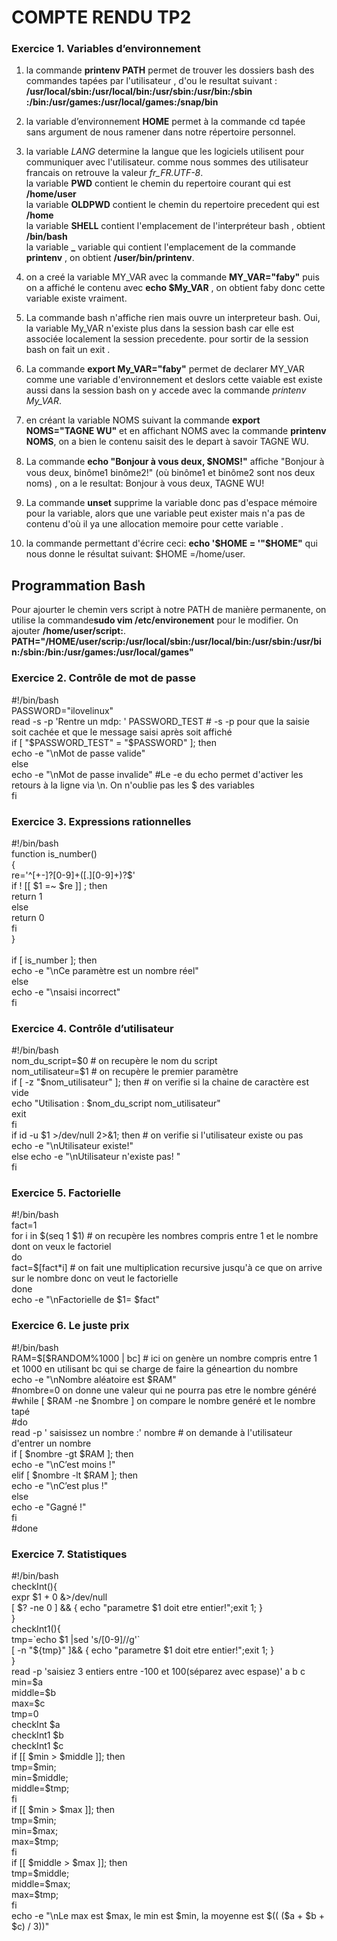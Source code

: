 # COMPTE RENDU  TP2

### Exercice 1. Variables d’environnement 

1.  la commande  **printenv PATH**  permet  de trouver  les dossiers bash des commandes tapées par l'utilisateur , d'ou le resultat suivant : <br>
 **/usr/local/sbin:/usr/local/bin:/usr/sbin:/usr/bin:/sbin :/bin:/usr/games:/usr/local/games:/snap/bin**
   
2. la variable  d’environnement **HOME** permet à la commande cd tapée sans argument de nous ramener dans notre répertoire personnel.

3. la variable *LANG*  determine la langue que les logiciels utilisent pour communiquer avec l'utilisateur. comme nous sommes  des utilisateur francais  on retrouve  la valeur *fr_FR.UTF-8*. <br>
la variable **PWD**  contient le chemin du repertoire  courant qui est **/home/user** <br>
la variable **OLDPWD**  contient le chemin  du repertoire precedent qui est **/home** <br>
la variable **SHELL** contient  l'emplacement de l'interpréteur bash , obtient **/bin/bash** <br>
la variable **_**  variable qui contient l'emplacement de la commande **printenv** , on obtient **/user/bin/printenv**.

4. on a creé la variable MY_VAR avec la commande **MY_VAR="faby"** puis on a affiché le contenu avec **echo $My_VAR** , on obtient faby donc cette variable existe vraiment.

5. La commande bash n'affiche rien mais ouvre un interpreteur bash.
Oui, la variable My_VAR n'existe plus dans la session bash car elle est associée localement la session precedente. pour sortir de la session bash on fait un exit .

6. La commande **export My_VAR="faby"** permet de declarer MY_VAR comme une variable d'environnement et deslors cette vaiable est existe aussi dans la session  bash  on  y accede avec la  commande *printenv My_VAR*.

7. en créant la variable NOMS suivant la commande **export NOMS="TAGNE WU"** et en affichant NOMS avec la commande **printenv NOMS**, on a bien le contenu saisit des le depart à savoir  TAGNE WU.

8. La commande **echo "Bonjour à vous deux, $NOMS!"**  aﬀiche "Bonjour à vous deux, binôme1 binôme2!" (où binôme1 et binôme2 sont nos deux noms) , on a le resultat: Bonjour à vous deux, TAGNE WU!

9. La commande **unset** supprime la variable donc pas d'espace mémoire pour la variable, alors que une variable peut exister mais n'a pas de contenu d'où il ya une allocation memoire  pour cette variable .

10. la commande permettant d'écrire ceci: **echo '$HOME = '"$HOME"** qui nous donne le résultat suivant: $HOME =/home/user.

## Programmation Bash

Pour ajourter le chemin vers script à notre PATH de manière permanente, on utilise la commande**sudo vim /etc/environement** pour le modifier. On ajouter **/home/user/script:**. <br>
**PATH="/HOME/user/scrip:/usr/local/sbin:/usr/local/bin:/usr/sbin:/usr/bin:/sbin:/bin:/usr/games:/usr/local/games"**

### Exercice 2. Contrôle de mot de passe

<html>#!/bin/bash <br>

<html>PASSWORD="ilovelinux" <br>
<html>read -s -p 'Rentre un mdp: ' PASSWORD_TEST # -s -p pour que la saisie soit cachée et que le message saisi après soit affiché <br>
<html>if [ "$PASSWORD_TEST" = "$PASSWORD" ]; then <br>
<html>    echo -e "\nMot de passe valide" <br>
<html>else <br>
<html>    echo -e "\nMot de passe invalide" #Le -e du echo permet d'activer les retours à la ligne via \n. On n'oublie pas les $ des variables
 <br>
<html>fi <br>
   
   ### Exercice 3. Expressions rationnelles 

<html>#!/bin/bash <br>

<html>function is_number() <br>
<html>{ <br>
<html>re='^[+-]?[0-9]+([.][0-9]+)?$' <br>
<html>if ! [[ $1 =~ $re ]] ; then <br>
<html>return 1 <br>
<html>else <br>
<html>return 0 <br>
<html>fi <br>
<html>} <br>
<html> <br>
<html>if [ is_number ]; then <br>
<html>    echo -e "\nCe paramètre est un nombre réel" <br>
<html>else <br>
<html>    echo -e "\nsaisi incorrect" <br>
<html>fi <br>



### Exercice 4. Contrôle d’utilisateur

<html>#!/bin/bash <br>
<html>
<html>nom_du_script=$0  # on recupère le nom du  script <br>
<html>nom_utilisateur=$1 # on recupère le premier paramètre  <br>
<html>
<html>if  [ -z "$nom_utilisateur" ]; then #  on verifie  si  la chaine de caractère est vide <br>
<html>echo "Utilisation : $nom_du_script nom_utilisateur"<br>
<html>exit<br> 
<html>fi <br>
<html>if id -u $1 >/dev/null 2>&1; then  # on verifie si l'utilisateur existe  ou pas <br>
<html>        echo -e "\nUtilisateur existe!" <br>
<html>else
<html>        echo -e "\nUtilisateur  n'existe pas! " <br>
<html>fi <br>



### Exercice 5. Factorielle

<html>#!/bin/bash <br>
<html>fact=1 <br>
<html>for i in $(seq 1 $1)  # on recupère les nombres compris entre 1 et le nombre dont on veux le factoriel <br>
<html>do  <br>
<html>    fact=$[fact*i]  # on fait une multiplication recursive  jusqu'à ce que on arrive  sur le nombre donc on veut le factorielle <br>
<html>done <br>
<html>echo -e "\nFactorielle de $1= $fact" 



### Exercice 6. Le juste prix

<html>#!/bin/bash <br>

<html>RAM=$[$RANDOM%1000 | bc] # ici on genère un nombre compris entre  1 et 1000 en utilisant bc qui se charge de faire la géneartion du nombre <br>

<html>echo -e "\nNombre aléatoire est $RAM" <br>
<html>#nombre=0 on donne une valeur qui ne pourra pas etre le nombre généré <br>
<html>#while [ $RAM -ne $nombre ]  on compare  le nombre genéré et le nombre tapé <br>
<html>#do<br>
<html>read -p ' saisissez un nombre :' nombre # on demande à l'utilisateur d'entrer un nombre  <br
<html>if [ $nombre -gt $RAM ]; then <br> 
<html>    echo -e "\nC’est moins !" <br>
<html>elif [ $nombre -lt $RAM ]; then <br>
<html>    echo -e "\nC’est plus !" <br>
<html>else <br>
<html>    echo -e "Gagné !" <br>
<html>fi<br>
<html>#done

### Exercice 7. Statistiques

<html>#!/bin/bash<br>

<html>checkInt(){<br>
<html>       expr $1 + 0 &>/dev/null<br>
<html>     [ $? -ne 0 ] && { echo "parametre $1 doit etre entier!";exit 1; }<br>
<html> }<br>
<html> checkInt1(){<br>
<html>         tmp=`echo $1 |sed 's/[0-9]//g'`<br>
<html>         [ -n "${tmp}" ]&& { echo "parametre $1 doit etre entier!";exit 1; }<br>
<html> }<br>

<html> read -p 'saisiez 3 entiers entre -100 et 100(séparez avec espase)' a b c <br>

<html> min=$a<br>
<html> middle=$b<br>
<html> max=$c<br>
<html> tmp=0<br>

<html> checkInt $a<br>
<html> checkInt1 $b<br>
<html> checkInt1 $c<br>

<html> if [[ $min > $middle ]]; then<br>
<html> 	tmp=$min;<br>
<html> 	min=$middle;<br>
<html> 	middle=$tmp;<br>
<html> fi<br>
<html> if [[ $min > $max ]]; then<br>
<html> 	tmp=$min;<br>
<html> 	min=$max;<br>
<html> 	max=$tmp;<br>
<html> fi<br>
<html> if [[ $middle > $max ]]; then<br>
<html> 	tmp=$middle;<br>
<html> 	middle=$max;<br>
<html> 	max=$tmp;<br>
<html> fi<br>
<html> echo -e "\nLe max est $max, le min est $min, la moyenne est $(( ($a + $b + $c) / 3))"<br>

